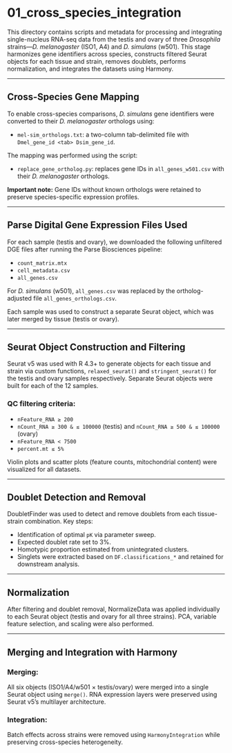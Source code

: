 # 01_cross_species_integration

This directory contains scripts and metadata for processing and integrating single-nucleus RNA-seq data from the testis and ovary of three *Drosophila* strains—*D. melanogaster* (ISO1, A4) and *D. simulans* (w501). This stage harmonizes gene identifiers across species, constructs filtered Seurat objects for each tissue and strain, removes doublets, performs normalization, and integrates the datasets using Harmony.

---

## Cross-Species Gene Mapping

To enable cross-species comparisons, *D. simulans* gene identifiers were converted to their *D. melanogaster* orthologs using:

- `mel-sim_orthologs.txt`: a two-column tab-delimited file with `Dmel_gene_id <tab> Dsim_gene_id`.

The mapping was performed using the script:

- `replace_gene_ortholog.py`: replaces gene IDs in `all_genes_w501.csv` with their *D. melanogaster* orthologs.

**Important note:** Gene IDs without known orthologs were retained to preserve species-specific expression profiles.

---

## Parse Digital Gene Expression Files Used

For each sample (testis and ovary), we downloaded the following unfiltered DGE files after running the Parse Biosciences pipeline:

- `count_matrix.mtx`
- `cell_metadata.csv`
- `all_genes.csv`

For *D. simulans* (w501), `all_genes.csv` was replaced by the ortholog-adjusted file `all_genes_orthologs.csv`.

Each sample was used to construct a separate Seurat object, which was later merged by tissue (testis or ovary).

---

## Seurat Object Construction and Filtering

Seurat v5 was used with R 4.3+ to generate objects for each tissue and strain via custom functions, `relaxed_seurat()` and `stringent_seurat()` for the testis and ovary samples respectively. Separate Seurat objects were built for each of the 12 samples.

### QC filtering criteria:

- `nFeature_RNA ≥ 200`
- `nCount_RNA ≥ 300 & ≤ 100000` (testis) and `nCount_RNA ≥ 500 & ≤ 100000` (ovary)
- `nFeature_RNA < 7500`
- `percent.mt ≤ 5%`

Violin plots and scatter plots (feature counts, mitochondrial content) were visualized for all datasets.

---

## Doublet Detection and Removal

DoubletFinder was used to detect and remove doublets from each tissue-strain combination. Key steps:

- Identification of optimal `pK` via parameter sweep.
- Expected doublet rate set to 3%.
- Homotypic proportion estimated from unintegrated clusters.
- Singlets were extracted based on `DF.classifications_*` and retained for downstream analysis.

---

## Normalization

After filtering and doublet removal, NormalizeData was applied individually to each Seurat object (testis and ovary for all three strains). PCA, variable feature selection, and scaling were also performed.

---

## Merging and Integration with Harmony

### Merging:
All six objects (ISO1/A4/w501 × testis/ovary) were merged into a single Seurat object using `merge()`. RNA expression layers were preserved using Seurat v5’s multilayer architecture.

### Integration:
Batch effects across strains were removed using `HarmonyIntegration` while preserving cross-species heterogeneity.
